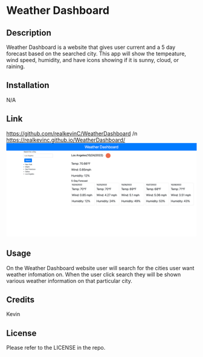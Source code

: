 # Weather Dashboard

## Description

Weather Dashboard is a website that gives user current and a 5 day forecast based on the searched city. This app will show the tempeature, wind speed, humidity, and have icons showing if it is sunny, cloud, or raining.


## Installation

N/A

## Link

https://github.com/realkevinC/WeatherDashboard /n
https://realkevinc.github.io/WeatherDashboard/
<img src="./assets/screencapture-127-0-0-1-5500-weatherDashboard-index-html-2022-10-24-00_15_23.png">

## Usage

On the Weather Dashboard website user will search for the cities user want weather infomation on. When the user click search they will be shown various weather information on that particular city. 

## Credits

Kevin

## License

Please refer to the LICENSE in the repo.